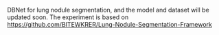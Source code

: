 DBNet for lung nodule segmentation, and the model and dataset will be updated soon.
The experiment is based on https://github.com/BITEWKRER/Lung-Nodule-Segmentation-Framework
